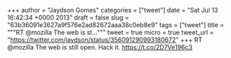 
+++
author = "Jaydson Gomes"
categories = ["tweet"]
date = "Sat Jul 13 16:42:34 +0000 2013"
draft = false
slug = "63b36091e3627a9f576e2ad82672aaa38c0eb8e9"
tags = ["tweet"]
title = """RT @mozilla The web is st..."""
tweet = true
micro = true
tweet_url = "https://twitter.com/jaydson/status/356091290993180672"
+++
RT @mozilla The web is still open.
Hack it.
https://t.co/2D7Ve196c3
